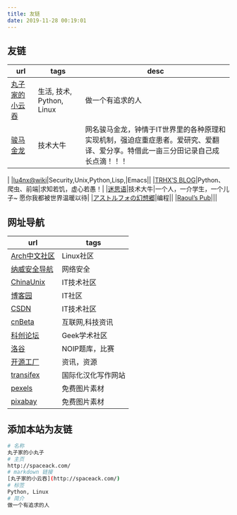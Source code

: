 ```yaml
---
title: 友链
date: 2019-11-28 00:19:01
---
```


## 友链


|url|tags|desc|
|-|-|-|
|[丸子家的小云吞](http://spaceack.com/)|生活, 技术, Python, Linux|做一个有追求的人|
|[骏马金龙](https://www.cnblogs.com/f-ck-need-u/)|技术大牛|网名骏马金龙，钟情于IT世界里的各种原理和实现机制，强迫症重症患者。爱研究、爱翻译、爱分享。特借此一亩三分田记录自己成长点滴！！！
|
|[lu4nx@wiki](http://www.shellcodes.org/)|Security,Unix,Python,Lisp,|Emacs||
|[TRHX’S BLOG](https://www.itrhx.com/)|Python、爬虫、前端|求知若饥，虚心若愚！|
|[迷思语](https://www.misiyu.cn/)|技术大牛|一个人，一介学生，一个儿子~ 愿你我都被世界温暖以待|
|[アストルフォの幻想郷](https://asutorufa.github.io/)|编程||
|[Raoul’s Pub](https://raoul1996.github.io/ )|||



## 网址导航

|url|tags|
|-|-|
|[Arch中文社区](http://bbs.archlinuxcn.org/)|Linux社区|
|[纳威安全导航](https://navisec.it)|网络安全|
|[ChinaUnix](http://www.chinaunix.net/)|IT技术社区|
|[博客园](https://www.cnblogs.com/)|IT社区|
|[CSDN](https://www.csdn.net/)|IT技术社区|
|[cnBeta](https://www.cnbeta.com/)|互联网,科技资讯|
|[科创论坛](https://www.kechuang.org/)|Geek学术社区|
|[洛谷](https://www.luogu.com.cn/)|NOIP题库，比赛|
|[开源工厂](https://openingsource.org/)|资讯，资源|
|[transifex](http://transifex.com)|国际化汉化写作网站|
|[pexels](https://www.pexels.com/)|免费图片素材|
|[pixabay](https://pixabay.com/)|免费图片素材|


## 添加本站为友链
```bash
# 名称
丸子家的小丸子
# 主页 
http://spaceack.com/
# markdown 链接
[丸子家的小云吞](http://spaceack.com/)
# 标签
Python, Linux
# 简介
做一个有追求的人

```